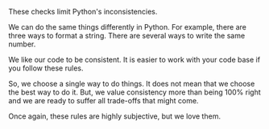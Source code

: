 These checks limit Python's inconsistencies.

We can do the same things differently in Python. For example, there are
three ways to format a string. There are several ways to write the same
number.

We like our code to be consistent. It is easier to work with your code
base if you follow these rules.

So, we choose a single way to do things. It does not mean that we choose
the best way to do it. But, we value consistency more than being 100%
right and we are ready to suffer all trade-offs that might come.

Once again, these rules are highly subjective, but we love them.
